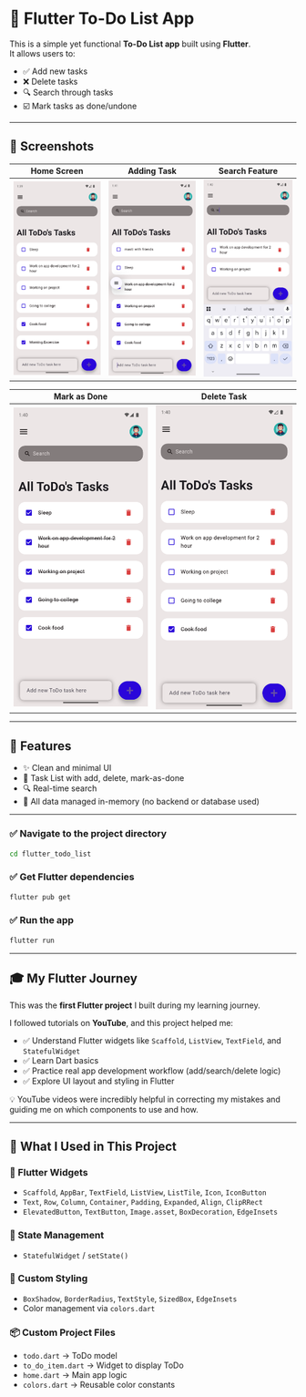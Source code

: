# 📝 Flutter To-Do List App

This is a simple yet functional **To-Do List app** built using **Flutter**.  
It allows users to:

- ✅ Add new tasks
- ❌ Delete tasks
- 🔍 Search through tasks
- ☑️ Mark tasks as done/undone

---

## 📱 Screenshots

| Home Screen | Adding Task | Search Feature |
|-------------|-------------|----------------|
| ![Screenshot1](flutter_06.png) | ![Screenshot2](flutter_10.png) | ![Screenshot3](flutter_07.png) |

| Mark as Done | Delete Task |
|--------------|-------------|
| ![Screenshot4](flutter_09.png) | ![Screenshot5](flutter_08.png) |



---

## 📌 Features

- ✨ Clean and minimal UI
- 🧾 Task List with add, delete, mark-as-done
- 🔍 Real-time search
- 🧠 All data managed in-memory (no backend or database used)

---

### ✅ Navigate to the project directory

```bash
cd flutter_todo_list
```

### ✅ Get Flutter dependencies

```bash
flutter pub get
```

### ✅ Run the app

```bash
flutter run
```

---

## 🎓 My Flutter Journey

This was the **first Flutter project** I built during my learning journey.

I followed tutorials on **YouTube**, and this project helped me:

- ✅ Understand Flutter widgets like `Scaffold`, `ListView`, `TextField`, and `StatefulWidget`
- ✅ Learn Dart basics
- ✅ Practice real app development workflow (add/search/delete logic)
- ✅ Explore UI layout and styling in Flutter

💡 YouTube videos were incredibly helpful in correcting my mistakes and guiding me on which components to use and how.

---

## 🔧 What I Used in This Project

### 🧱 Flutter Widgets

- `Scaffold`, `AppBar`, `TextField`, `ListView`, `ListTile`, `Icon`, `IconButton`
- `Text`, `Row`, `Column`, `Container`, `Padding`, `Expanded`, `Align`, `ClipRRect`
- `ElevatedButton`, `TextButton`, `Image.asset`, `BoxDecoration`, `EdgeInsets`

### 🔁 State Management

- `StatefulWidget` / `setState()`

### 🎨 Custom Styling

- `BoxShadow`, `BorderRadius`, `TextStyle`, `SizedBox`, `EdgeInsets`
- Color management via `colors.dart`

### 📦 Custom Project Files

- `todo.dart` → ToDo model
- `to_do_item.dart` → Widget to display ToDo
- `home.dart` → Main app logic
- `colors.dart` → Reusable color constants
